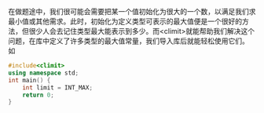 在做题途中，我们很可能会需要把某一个值初始化为很大的一个数，以满足我们求最小值或其他需求。此时，初始化为定义类型可表示的最大值便是一个很好的方法，但很少人会去记住类型最大能表示到多少。而\<climit>就能帮助我们解决这个问题，在库中定义了许多类型的最大值常量，我们导入库后就能轻松使用它们。
如
```cpp
#include<climit>
using namespace std;
int main() {
	int limit = INT_MAX;
	return 0;
}
```